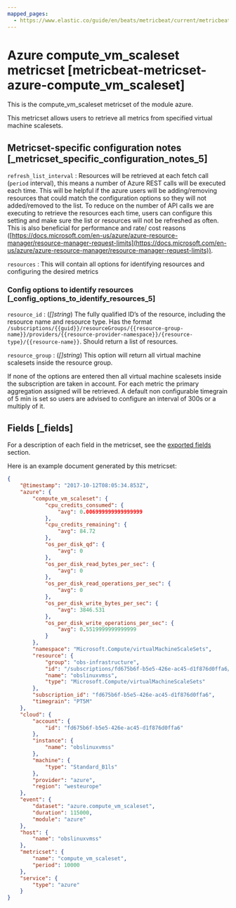```yaml
---
mapped_pages:
  - https://www.elastic.co/guide/en/beats/metricbeat/current/metricbeat-metricset-azure-compute_vm_scaleset.html
---
```


<!-- This file is generated! See scripts/docs_collector.py -->

# Azure compute_vm_scaleset metricset [metricbeat-metricset-azure-compute_vm_scaleset]

This is the compute_vm_scaleset metricset of the module azure.

This metricset allows users to retrieve all metrics from specified virtual machine scalesets.


## Metricset-specific configuration notes [_metricset_specific_configuration_notes_5]

`refresh_list_interval`
:   Resources will be retrieved at each fetch call (`period` interval), this means a number of Azure REST calls will be executed each time. This will be helpful if the azure users will be adding/removing resources that could match the configuration options so they will not added/removed to the list. To reduce on the number of API calls we are executing to retrieve the resources each time, users can configure this setting and make sure the list or resources will not be refreshed as often. This is also beneficial for performance and rate/ cost reasons ([https://docs.microsoft.com/en-us/azure/azure-resource-manager/resource-manager-request-limits](https://docs.microsoft.com/en-us/azure/azure-resource-manager/resource-manager-request-limits)).

`resources`
:   This will contain all options for identifying resources and configuring the desired metrics


### Config options to identify resources [_config_options_to_identify_resources_5]

`resource_id`
:   (*[]string*) The fully qualified ID’s of the resource, including the resource name and resource type. Has the format `/subscriptions/{{guid}}/resourceGroups/{{resource-group-name}}/providers/{{resource-provider-namespace}}/{resource-type}/{{resource-name}}`. Should return a list of resources.

`resource_group`
:   (*[]string*) This option will return all virtual machine scalesets inside the resource group.

If none of the options are entered then all virtual machine scalesets inside the subscription are taken in account. For each metric the primary aggregation assigned will be retrieved. A default non configurable timegrain of 5 min is set so users are advised to configure an interval of 300s or  a multiply of it.

## Fields [_fields]

For a description of each field in the metricset, see the [exported fields](/reference/metricbeat/exported-fields-azure.md) section.

Here is an example document generated by this metricset:

```json
{
    "@timestamp": "2017-10-12T08:05:34.853Z",
    "azure": {
        "compute_vm_scaleset": {
            "cpu_credits_consumed": {
                "avg": 0.006999999999999999
            },
            "cpu_credits_remaining": {
                "avg": 84.72
            },
            "os_per_disk_qd": {
                "avg": 0
            },
            "os_per_disk_read_bytes_per_sec": {
                "avg": 0
            },
            "os_per_disk_read_operations_per_sec": {
                "avg": 0
            },
            "os_per_disk_write_bytes_per_sec": {
                "avg": 3846.531
            },
            "os_per_disk_write_operations_per_sec": {
                "avg": 0.5519999999999999
            }
        },
        "namespace": "Microsoft.Compute/virtualMachineScaleSets",
        "resource": {
            "group": "obs-infrastructure",
            "id": "/subscriptions/fd675b6f-b5e5-426e-ac45-d1f876d0ffa6/resourceGroups/obs-infrastructure/providers/Microsoft.Compute/virtualMachineScaleSets/obslinuxvmss",
            "name": "obslinuxvmss",
            "type": "Microsoft.Compute/virtualMachineScaleSets"
        },
        "subscription_id": "fd675b6f-b5e5-426e-ac45-d1f876d0ffa6",
        "timegrain": "PT5M"
    },
    "cloud": {
        "account": {
            "id": "fd675b6f-b5e5-426e-ac45-d1f876d0ffa6"
        },
        "instance": {
            "name": "obslinuxvmss"
        },
        "machine": {
            "type": "Standard_B1ls"
        },
        "provider": "azure",
        "region": "westeurope"
    },
    "event": {
        "dataset": "azure.compute_vm_scaleset",
        "duration": 115000,
        "module": "azure"
    },
    "host": {
        "name": "obslinuxvmss"
    },
    "metricset": {
        "name": "compute_vm_scaleset",
        "period": 10000
    },
    "service": {
        "type": "azure"
    }
}
```
